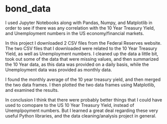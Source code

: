 # bond_data
I used Jupyter Notebooks along with Pandas, Numpy, and Matplotlib in order to see if there was any correlation with the 10 Year Treasury Yield, and Unemployment numbers in the US economy/financial markets.

In this project I downloaded 2 CSV files from the Federal Reserves website. The two CSV files that I downloaded were related to the 10 Year Treasury Yield, as well as Unemployment numbers. I cleaned up the data a little bit, took out some of the data that were missing values, and then summarized the 10 Year data, as this data was provided on a daily basis, while the Unemployment data was provided as monthly data. 

I found the monthly average of the 10 year treasury yield, and then merged the two data frames. I then plotted the two data frames using Matplotlib, and examined the results. 

In conclusion I think that there were probably better things that I could have used to comopare to the US 10 Year Treasury Yield, instead of Unemplpoyment numbers. But I learned a great deal regarding these very useful Python libraries, and the data cleaning/analysis project in general. 
